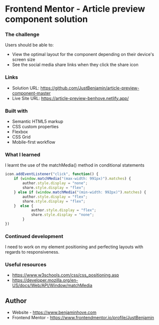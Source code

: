 # Frontend Mentor - Article preview component solution

### The challenge

Users should be able to:

- View the optimal layout for the component depending on their device's screen size
- See the social media share links when they click the share icon



### Links

- Solution URL: https://github.com/JustBenjamin/article-preview-component-master
- Live Site URL: https://article-preview-benhove.netlify.app/



### Built with

- Semantic HTML5 markup
- CSS custom properties
- Flexbox
- CSS Grid
- Mobile-first workflow


### What I learned

I learnt the use of the matchMedia() method in conditional statements

```js
icon.addEventListener("click", function() {
    if (window.matchMedia("(max-width: 991px)").matches) {
        author.style.display = "none";
        share.style.display = "flex";
    } else if (window.matchMedia("(min-width: 992px)").matches) {
        author.style.display = "flex";
        share.style.display = "flex"; 
    }  else {
            author.style.display = "flex";
            share.style.display = "none";
        }
})
```


### Continued development

I need to work on my element positioning and perfecting layouts with regards to responsiveness.



### Useful resources

- https://www.w3schools.com/css/css_positioning.asp
- https://developer.mozilla.org/en-US/docs/Web/API/Window/matchMedia



## Author

- Website - https://www.benjaminhove.com
- Frontend Mentor - https://www.frontendmentor.io/profile/JustBenjamin


